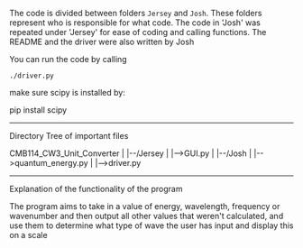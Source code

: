 
The code is divided between folders `Jersey` and `Josh`. These folders represent who is responsible for what code. The code in 'Josh' was repeated under 'Jersey' for ease of coding and calling functions.
The README and the driver were also written by Josh

You can run the code by calling
~~~~
./driver.py
~~~~

make sure scipy is installed by:

pip install scipy

---------------------------------------------------------------------------------------------------------------
Directory Tree of important files

CMB114_CW3_Unit_Converter
|
|--/Jersey
|  |-->GUI.py
|
|--/Josh
|  |-->quantum_energy.py
|
|-->driver.py

--------------------------------------------------------------------------------------------------------------
Explanation of the functionality of the program

The program aims to take in a value of energy, wavelength, frequency or wavenumber and then output all other values that weren't calculated, and use them to determine what type of wave the user has input and display this on a scale